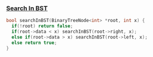 ### [Search In BST](https://www.codingninjas.com/studio/problems/search-in-bst_8230841?challengeSlug=striver-sde-challenge&leftPanelTab=0)

```cpp
bool searchInBST(BinaryTreeNode<int> *root, int x) {
  if(!root) return false;
  if(root->data < x) searchInBST(root->right, x);
  else if(root->data > x) searchInBST(root->left, x);
  else return true;
}
```